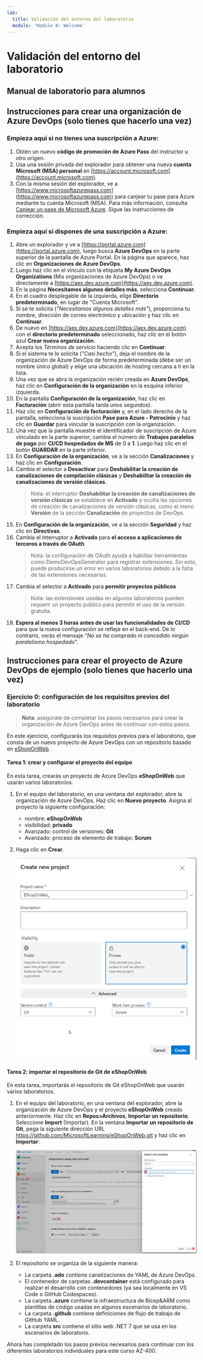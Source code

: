 ```yaml
---
lab:
  title: Validación del entorno del laboratorio
  module: 'Module 0: Welcome'
---
```


# Validación del entorno del laboratorio

## Manual de laboratorio para alumnos

## Instrucciones para crear una organización de Azure DevOps (solo tienes que hacerlo una vez)

### Empieza aquí si no tienes una suscripción a Azure:
1. Obtén un nuevo **código de promoción de Azure Pass** del instructor u otro origen.
1. Usa una sesión privada del explorador para obtener una nueva **cuenta Microsoft (MSA) personal** en [https://account.microsoft.com](https://account.microsoft.com).
1. Con la misma sesión del explorador, ve a [https://www.microsoftazurepass.com](https://www.microsoftazurepass.com) para canjear tu pase para Azure mediante tu cuenta Microsoft (MSA). Para más información, consulta [Canjear un pase de Microsoft Azure](https://www.microsoftazurepass.com/Home/HowTo?Length=5). Sigue las instrucciones de corrección.

### Empieza aquí si dispones de una suscripción a Azure:

1. Abre un explorador y ve a [https://portal.azure.com](https://portal.azure.com), luego busca **Azure DevOps** en la parte superior de la pantalla de Azure Portal. En la página que aparece, haz clic en **Organizaciones de Azure DevOps**.
1. Luego haz clic en el vínculo con la etiqueta **My Azure DevOps Organizations** (Mis organizaciones de Azure DevOps) o ve directamente a [https://aex.dev.azure.com](https://aex.dev.azure.com).
1. En la página **Necesitamos algunos detalles más**, selecciona **Continuar**.
1. En el cuadro desplegable de la izquierda, elige **Directorio predeterminado**, en lugar de "Cuenta Microsoft".
1. Si se te solicita (*"Necesitamos algunos detalles más"*), proporciona tu nombre, dirección de correo electrónico y ubicación y haz clic en **Continuar**.
1. De nuevo en [https://aex.dev.azure.com](https://aex.dev.azure.com) con el **directorio predeterminado** seleccionado, haz clic en el botón azul **Crear nueva organización**.
1. Acepta los *Términos de servicio* haciendo clic en **Continuar**.
1. Si el sistema te lo solicita (*"Casi hecho"*), deja el nombre de la organización de Azure DevOps de forma predeterminada (debe ser un nombre único global) y elige una ubicación de hosting cercana a ti en la lista.
1. Una vez que se abra la organización recién creada en **Azure DevOps**, haz clic en **Configuración de la organización** en la esquina inferior izquierda.
1. En la pantalla **Configuración de la organización**, haz clic en **Facturación** (abrir esta pantalla tarda unos segundos).
1. Haz clic en **Configuración de facturación** y, en el lado derecho de la pantalla, selecciona la suscripción **Pase para Azure - Patrocinio** y haz clic en **Guardar** para vincular la suscripción con la organización.
1. Una vez que la pantalla muestre el identificador de suscripción de Azure vinculado en la parte superior, cambia el número de **Trabajos paralelos de pago** por **CI/CD hospedados de MS** de 0 a **1**. Luego haz clic en el botón **GUARDAR** en la parte inferior.
1. En **Configuración de la organización**, ve a la sección **Canalizaciones** y haz clic en **Configuración**.
1. Cambia el selector a **Desactivar** para **Deshabilitar la creación de canalizaciones de compilación clásicas** y **Deshabilitar la creación de canalizaciones de versión clásicas**.
    > Nota: el interruptor **Deshabilitar la creación de canalizaciones de versión clásicas** se establece en **Activado** y oculta las opciones de creación de canalizaciones de versión clásicas, como el menú **Versión** de la sección **Canalización** de proyectos de DevOps.
1. En **Configuración de la organización**, ve a la sección **Seguridad** y haz clic en **Directivas**.
1. Cambia el interruptor a **Activado** para **el acceso a aplicaciones de terceros a través de OAuth**
    > Nota: la configuración de OAuth ayuda a habilitar herramientas como DemoDevOpsGenerator para registrar extensiones. Sin esto, puede producirse un error en varios laboratorios debido a la falta de las extensiones necesarias.
1. Cambia el selector a **Activado** para **permitir proyectos públicos**
    > Nota: las extensiones usadas en algunos laboratorios pueden requerir un proyecto público para permitir el uso de la versión gratuita.
1. **Espera al menos 3 horas antes de usar las funcionalidades de CI/CD** para que la nueva configuración se refleje en el back-end. De lo contrario, verás el mensaje *"No se ha comprado ni concedido ningún paralelismo hospedado".*

## Instrucciones para crear el proyecto de Azure DevOps de ejemplo (solo tienes que hacerlo una vez)

### Ejercicio 0: configuración de los requisitos previos del laboratorio

> **Nota**: asegúrate de completar los pasos necesarios para crear la organización de Azure DevOps antes de continuar con estos pasos.

En este ejercicio, configurarás los requisitos previos para el laboratorio, que consta de un nuevo proyecto de Azure DevOps con un repositorio basado en [eShopOnWeb](https://github.com/MicrosoftLearning/eShopOnWeb).

#### Tarea 1: crear y configurar el proyecto del equipo

En esta tarea, crearás un proyecto de Azure DevOps **eShopOnWeb** que usarán varios laboratorios.

1. En el equipo del laboratorio, en una ventana del explorador, abre la organización de Azure DevOps. Haz clic en **Nuevo proyecto**. Asigna al proyecto la siguiente configuración:
    - nombre: **eShopOnWeb**
    - visibilidad: **privado**
    - Avanzado: control de versiones: **Git**
    - Avanzado: proceso de elemento de trabajo: **Scrum**

2. Haga clic en **Crear**.

    ![Crear proyecto](images/create-project.png)

#### Tarea 2: importar el repositorio de Git de eShopOnWeb

En esta tarea, importarás el repositorio de Git eShopOnWeb que usarán varios laboratorios.

1. En el equipo del laboratorio, en una ventana del explorador, abre la organización de Azure DevOps y el proyecto **eShopOnWeb** creado anteriormente. Haz clic en **Repos>Archivos**, **Importar un repositorio**. Seleccione **Import** (Importar). En la ventana **Importar un repositorio de Git**, pega la siguiente dirección URL https://github.com/MicrosoftLearning/eShopOnWeb.git y haz clic en **Importar**:

    ![Importar repositorio](images/import-repo.png)

2. El repositorio se organiza de la siguiente manera:
    - La carpeta **.ado** contiene canalizaciones de YAML de Azure DevOps.
    - El contenedor de carpetas **.devcontainer** está configurado para realizar el desarrollo con contenedores (ya sea localmente en VS Code o GitHub Codespaces).
    - La carpeta **.azure** contiene la infraestructura de Bicep&ARM como plantillas de código usadas en algunos escenarios de laboratorio.
    - La carpeta **.github** contiene definiciones de flujo de trabajo de GitHub YAML.
    - La carpeta **src** contiene el sitio web .NET 7 que se usa en los escenarios de laboratorio.

Ahora has completado los pasos previos necesarios para continuar con los diferentes laboratorios individuales para este curso AZ-400.
